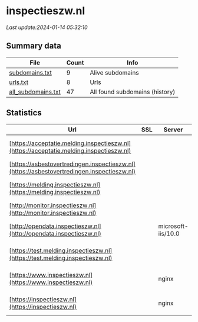 # inspectieszw.nl
*Last update:2024-01-14 05:32:10*
## Summary data
| File       | Count | Info |
|------------|-------|------|
|[subdomains.txt](/data/inspectieszw/subdomains.txt)|9|Alive subdomains|
|[urls.txt](/data/inspectieszw/urls.txt)|8|Urls|
|[all_subdomains.txt](/data/inspectieszw/all_subdomains.txt)|47|All found subdomains (history)|
## Statistics
| Url | SSL | Server | Cookie | HSTS | CSP | XFO | XXP | RP | Tech |
|------------|-------|------|------|------|------|------|------|------|------|
|[https://acceptatie.melding.inspectieszw.nl](https://acceptatie.melding.inspectieszw.nl)| | |:warning: |:white_check_mark: |:white_check_mark: |:white_check_mark: |:white_check_mark: |HSTS IIS:10.0 Window...|
|[https://asbestovertredingen.inspectieszw.nl](https://asbestovertredingen.inspectieszw.nl)| | | | | | | |:white_check_mark: |Nginx|
|[https://melding.inspectieszw.nl](https://melding.inspectieszw.nl)| | |:warning: |:white_check_mark: |:white_check_mark: |:white_check_mark: |:white_check_mark: |IIS:10.0 Microsoft A...|
|[http://monitor.inspectieszw.nl](http://monitor.inspectieszw.nl)| | | | | | | |:white_check_mark: |F5 BigIP|
|[http://opendata.inspectieszw.nl](http://opendata.inspectieszw.nl)| |microsoft-iis/10.0| |:white_check_mark: |:white_check_mark: |:white_check_mark: |:white_check_mark: |HSTS IIS:10.0 Window...|
|[https://test.melding.inspectieszw.nl](https://test.melding.inspectieszw.nl)| | |:warning: |:white_check_mark: |:white_check_mark: |:white_check_mark: |:white_check_mark: |HSTS IIS:10.0 Window...|
|[https://www.inspectieszw.nl](https://www.inspectieszw.nl)| |nginx| |:white_check_mark: |:warning: |:white_check_mark: |:white_check_mark: |:white_check_mark: |HSTS IIS:10.0 Window...|
|[https://inspectieszw.nl](https://inspectieszw.nl)| |nginx| |:white_check_mark: |:warning: |:white_check_mark: |:white_check_mark: |:white_check_mark: |HSTS IIS:10.0 Window...|
